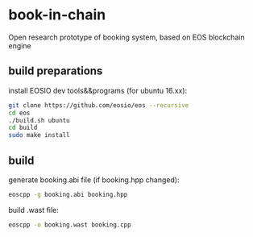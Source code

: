 # book-in-chain
Open research prototype of booking system, based on EOS blockchain engine

## build preparations
  install EOSIO dev tools&&programs (for ubuntu 16.xx):
  ``` bash
  git clone https://github.com/eosio/eos --recursive
  cd eos
  ./build.sh ubuntu
  cd build
  sudo make install
  ```

## build
  generate booking.abi file (if booking.hpp changed):
  ``` bash
  eoscpp -g booking.abi booking.hpp
  ```  
  build .wast file:
  ``` bash 
  eoscpp -o booking.wast booking.cpp
  ```
